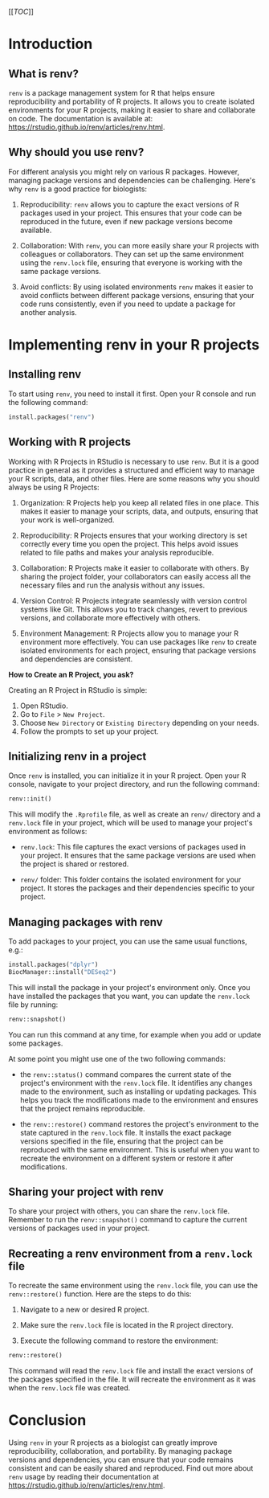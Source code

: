 [[_TOC_]]

# Introduction

## What is renv?

`renv` is a package management system for R that helps ensure
reproducibility and portability of R projects. It allows you to create
isolated environments for your R projects, making it easier to share and
collaborate on code. The documentation is available at:
<https://rstudio.github.io/renv/articles/renv.html>.

## Why should you use renv?

For different analysis you might rely on various R packages. However,
managing package versions and dependencies can be challenging. Here\'s
why `renv` is a good practice for biologists:

1.  Reproducibility: `renv` allows you to capture the exact versions of
    R packages used in your project. This ensures that your code can be
    reproduced in the future, even if new package versions become
    available.

2.  Collaboration: With `renv`, you can more easily share your R
    projects with colleagues or collaborators. They can set up the same
    environment using the `renv.lock` file, ensuring that everyone is
    working with the same package versions.

3.  Avoid conflicts: By using isolated environments `renv` makes it
    easier to avoid conflicts between different package versions,
    ensuring that your code runs consistently, even if you need to
    update a package for another analysis.

# Implementing renv in your R projects

## Installing renv

To start using `renv`, you need to install it first. Open your R console
and run the following command:

``` python
install.packages("renv")
```

## Working with R projects

Working with R Projects in RStudio is necessary to use `renv`. But it is
a good practice in general as it provides a structured and efficient way
to manage your R scripts, data, and other files. Here are some reasons
why you should always be using R Projects:

1.  Organization: R Projects help you keep all related files in one
    place. This makes it easier to manage your scripts, data, and
    outputs, ensuring that your work is well-organized.

2.  Reproducibility: R Projects ensures that your working directory is
    set correctly every time you open the project. This helps avoid
    issues related to file paths and makes your analysis reproducible.

3.  Collaboration: R Projects make it easier to collaborate with others.
    By sharing the project folder, your collaborators can easily access
    all the necessary files and run the analysis without any issues.

4.  Version Control: R Projects integrate seamlessly with version
    control systems like Git. This allows you to track changes, revert
    to previous versions, and collaborate more effectively with others.

5.  Environment Management: R Projects allow you to manage your R
    environment more effectively. You can use packages like `renv` to
    create isolated environments for each project, ensuring that package
    versions and dependencies are consistent.

**How to Create an R Project, you ask?**

Creating an R Project in RStudio is simple:

1.  Open RStudio.
2.  Go to `File` \> `New Project`.
3.  Choose `New Directory` or `Existing Directory` depending on your
    needs.
4.  Follow the prompts to set up your project.

## Initializing renv in a project

Once `renv` is installed, you can initialize it in your R project. Open
your R console, navigate to your project directory, and run the
following command:

``` python
renv::init()
```

This will modify the `.Rprofile` file, as well as create an `renv/`
directory and a `renv.lock` file in your project, which will be used to
manage your project\'s environment as follows:

-   `renv.lock`: This file captures the exact versions of packages used
    in your project. It ensures that the same package versions are used
    when the project is shared or restored.

-   `renv/` folder: This folder contains the isolated environment for
    your project. It stores the packages and their dependencies specific
    to your project.

## Managing packages with renv

To add packages to your project, you can use the same usual functions,
e.g.:

``` python
install.packages("dplyr") 
BiocManager::install("DESeq2")
```

This will install the package in your project\'s environment only. Once
you have installed the packages that you want, you can update the
`renv.lock` file by running:

``` python
renv::snapshot()
```

You can run this command at any time, for example when you add or update
some packages.

At some point you might use one of the two following commands:

-   the `renv::status()` command compares the current state of the
    project\'s environment with the `renv.lock` file. It identifies any
    changes made to the environment, such as installing or updating
    packages. This helps you track the modifications made to the
    environment and ensures that the project remains reproducible.

-   the `renv::restore()` command restores the project\'s environment to
    the state captured in the `renv.lock` file. It installs the exact
    package versions specified in the file, ensuring that the project
    can be reproduced with the same environment. This is useful when you
    want to recreate the environment on a different system or restore it
    after modifications.

## Sharing your project with renv

To share your project with others, you can share the `renv.lock` file.
Remember to run the `renv::snapshot()` command to capture the current
versions of packages used in your project.

## Recreating a renv environment from a `renv.lock` file 

To recreate the same environment using the `renv.lock` file, you can use
the `renv::restore()` function. Here are the steps to do this:

1.  Navigate to a new or desired R project.

2.  Make sure the `renv.lock` file is located in the R project
    directory.

3.  Execute the following command to restore the environment:

``` python
renv::restore()
```

This command will read the `renv.lock` file and install the exact
versions of the packages specified in the file. It will recreate the
environment as it was when the `renv.lock` file was created.

# Conclusion

Using `renv` in your R projects as a biologist can greatly improve
reproducibility, collaboration, and portability. By managing package
versions and dependencies, you can ensure that your code remains
consistent and can be easily shared and reproduced. Find out more about
`renv` usage by reading their documentation at
<https://rstudio.github.io/renv/articles/renv.html>.

